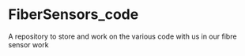 FiberSensors_code
=================

A repository to store and work on the various code with us in our fibre sensor work
